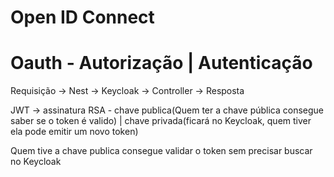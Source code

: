 # Open ID Connect

# Oauth - Autorização | Autenticação

Requisição -> Nest -> Keycloak -> Controller -> Resposta

JWT -> assinatura RSA - chave publica(Quem ter a chave pública consegue saber se o token é valido) | chave privada(ficará no Keycloak, quem tiver ela pode emitir um novo token)

Quem tive a chave publica consegue validar o token sem precisar buscar no Keycloak